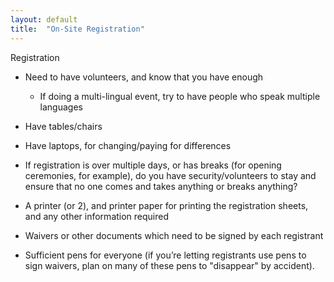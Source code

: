 ```yaml
---
layout: default
title:  "On-Site Registration"
---
```


Registration

* Need to have volunteers, and know that you have enough

    * If doing a multi-lingual event, try to have people who speak multiple languages

* Have tables/chairs

* Have laptops, for changing/paying for differences

* If registration is over multiple days, or has breaks (for opening ceremonies, for example), do you have security/volunteers to stay and ensure that no one comes and takes anything or breaks anything?

* A printer (or 2), and printer paper for printing the registration sheets, and any other information required

* Waivers or other documents which need to be signed by each registrant

* Sufficient pens for everyone (if you’re letting registrants use pens to sign waivers, plan on many of these pens to "disappear" by accident).
